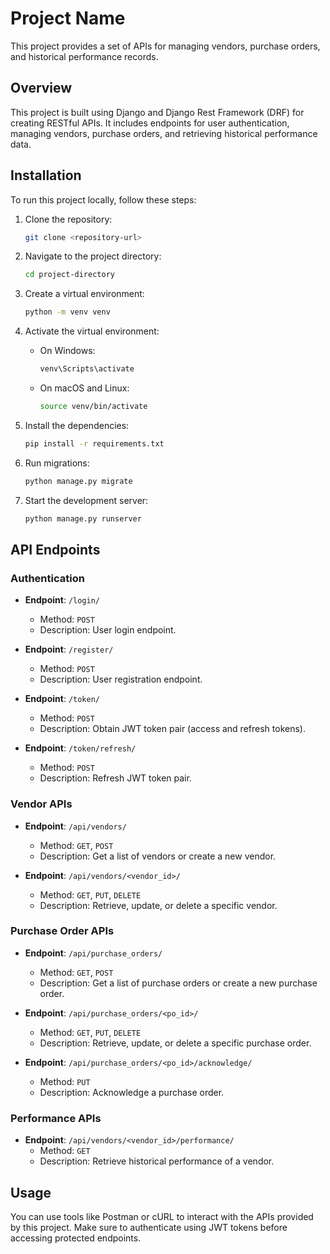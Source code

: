# Project Name

This project provides a set of APIs for managing vendors, purchase orders, and historical performance records.

## Overview

This project is built using Django and Django Rest Framework (DRF) for creating RESTful APIs. It includes endpoints for user authentication, managing vendors, purchase orders, and retrieving historical performance data.

## Installation

To run this project locally, follow these steps:

1. Clone the repository:

    ```bash
    git clone <repository-url>
    ```

2. Navigate to the project directory:

    ```bash
    cd project-directory
    ```

3. Create a virtual environment:

    ```bash
    python -m venv venv
    ```

4. Activate the virtual environment:

    - On Windows:

        ```bash
        venv\Scripts\activate
        ```

    - On macOS and Linux:

        ```bash
        source venv/bin/activate
        ```

5. Install the dependencies:

    ```bash
    pip install -r requirements.txt
    ```

6. Run migrations:

    ```bash
    python manage.py migrate
    ```

7. Start the development server:

    ```bash
    python manage.py runserver
    ```

## API Endpoints

### Authentication

- **Endpoint**: `/login/`
  - Method: `POST`
  - Description: User login endpoint.
  
- **Endpoint**: `/register/`
  - Method: `POST`
  - Description: User registration endpoint.
  
- **Endpoint**: `/token/`
  - Method: `POST`
  - Description: Obtain JWT token pair (access and refresh tokens).
  
- **Endpoint**: `/token/refresh/`
  - Method: `POST`
  - Description: Refresh JWT token pair.

### Vendor APIs

- **Endpoint**: `/api/vendors/`
  - Method: `GET`, `POST`
  - Description: Get a list of vendors or create a new vendor.

- **Endpoint**: `/api/vendors/<vendor_id>/`
  - Method: `GET`, `PUT`, `DELETE`
  - Description: Retrieve, update, or delete a specific vendor.

### Purchase Order APIs

- **Endpoint**: `/api/purchase_orders/`
  - Method: `GET`, `POST`
  - Description: Get a list of purchase orders or create a new purchase order.

- **Endpoint**: `/api/purchase_orders/<po_id>/`
  - Method: `GET`, `PUT`, `DELETE`
  - Description: Retrieve, update, or delete a specific purchase order.

- **Endpoint**: `/api/purchase_orders/<po_id>/acknowledge/`
  - Method: `PUT`
  - Description: Acknowledge a purchase order.

### Performance APIs

- **Endpoint**: `/api/vendors/<vendor_id>/performance/`
  - Method: `GET`
  - Description: Retrieve historical performance of a vendor.

## Usage

You can use tools like Postman or cURL to interact with the APIs provided by this project. Make sure to authenticate using JWT tokens before accessing protected endpoints.
